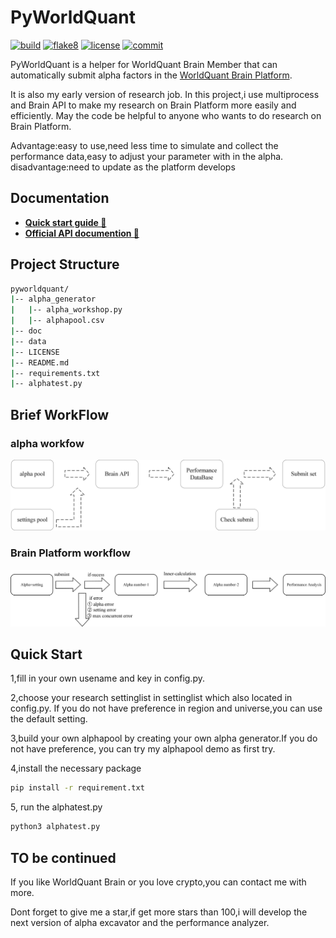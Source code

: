 # PyWorldQuant

[![build](https://github.com/whosquant/pyworldquant/workflows/build/badge.svg)](https://github.com/whosquant/pyworldquant/actions?query=workflow%3Abuild)  [![flake8](https://github.com/whosquant/pyworldquant/workflows/lint/badge.svg)](https://github.com/whosquant/pyworldquant/viztracer/actions?query=workflow%3ALint)   [![license](https://img.shields.io/github/license/whosquant/pyworldquant)](https://github.com/whosquant/pyworldquant/blob/master/LICENSE)  [![commit](https://img.shields.io/github/last-commit/whosquant/pyworldquant)](https://github.com/whosquant/pyworldquant/commits/master)  

PyWorldQuant is a helper for WorldQuant Brain Member that can automatically submit alpha factors in the [WorldQuant Brain Platform](https://platform.worldquantbrain.com/).

It is also my early version of research job. In this project,i use multiprocess and Brain API to make my research on Brain Platform more easily and efficiently. May the code be helpful to anyone who wants to do research on Brain Platform.

Advantage:easy to use,need less time to simulate and collect the performance data,easy to adjust your parameter with in the alpha.
disadvantage:need to update as the platform develops

## Documentation

- **[Quick start guide 🚀](./docs/GETTING-STARTED.md)**
- **[Official API documention 📡](https://platform.worldquantbrain.com/learn/documentation/consultant-information/brain-api)**

## Project Structure

```sh
pyworldquant/
|-- alpha_generator
|   |-- alpha_workshop.py
|   |-- alphapool.csv
|-- doc
|-- data
|-- LICENSE
|-- README.md
|-- requirements.txt
|-- alphatest.py
```


## Brief WorkFlow
### alpha workfow
![insample](./doc/c1.png)

### Brain Platform workflow
![insample](./doc/c2.png)

## Quick Start

1,fill in your own usename and key in config.py.

2,choose your research settinglist in settinglist which also located in config.py. If you do not have preference in region and universe,you can use the default setting.

3,build your own alphapool by creating your own alpha generator.If you do not have preference, you can try my alphapool demo as first try.

4,install the necessary package

```sh
pip install -r requirement.txt
```

5, run the alphatest.py

```sh
python3 alphatest.py 
```

## TO be continued
If you like WorldQuant Brain or you love crypto,you can contact me with more. 

Dont forget to give me a star,if get more stars than 100,i will develop the next version of alpha excavator and the performance analyzer.

